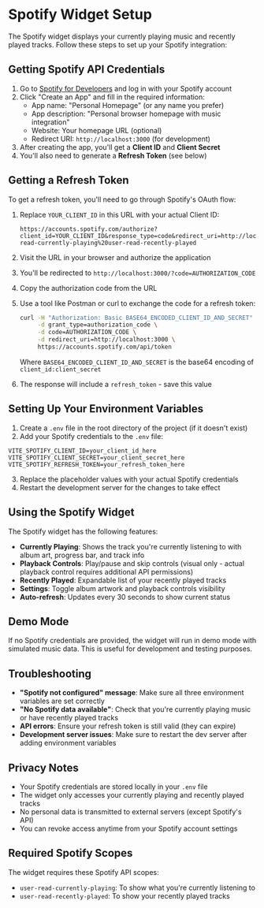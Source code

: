 # Spotify Widget Setup

The Spotify widget displays your currently playing music and recently played tracks. Follow these steps to set up your Spotify integration:

## Getting Spotify API Credentials

1. Go to [Spotify for Developers](https://developer.spotify.com/) and log in with your Spotify account
2. Click "Create an App" and fill in the required information:
   - App name: "Personal Homepage" (or any name you prefer)
   - App description: "Personal browser homepage with music integration"
   - Website: Your homepage URL (optional)
   - Redirect URI: `http://localhost:3000` (for development)
3. After creating the app, you'll get a **Client ID** and **Client Secret**
4. You'll also need to generate a **Refresh Token** (see below)

## Getting a Refresh Token

To get a refresh token, you'll need to go through Spotify's OAuth flow:

1. Replace `YOUR_CLIENT_ID` in this URL with your actual Client ID:
   ```
   https://accounts.spotify.com/authorize?client_id=YOUR_CLIENT_ID&response_type=code&redirect_uri=http://localhost:3000&scope=user-read-currently-playing%20user-read-recently-played
   ```

2. Visit the URL in your browser and authorize the application
3. You'll be redirected to `http://localhost:3000/?code=AUTHORIZATION_CODE`
4. Copy the authorization code from the URL
5. Use a tool like Postman or curl to exchange the code for a refresh token:

   ```bash
   curl -H "Authorization: Basic BASE64_ENCODED_CLIENT_ID_AND_SECRET" \
        -d grant_type=authorization_code \
        -d code=AUTHORIZATION_CODE \
        -d redirect_uri=http://localhost:3000 \
        https://accounts.spotify.com/api/token
   ```

   Where `BASE64_ENCODED_CLIENT_ID_AND_SECRET` is the base64 encoding of `client_id:client_secret`

6. The response will include a `refresh_token` - save this value

## Setting Up Your Environment Variables

1. Create a `.env` file in the root directory of the project (if it doesn't exist)
2. Add your Spotify credentials to the `.env` file:

```
VITE_SPOTIFY_CLIENT_ID=your_client_id_here
VITE_SPOTIFY_CLIENT_SECRET=your_client_secret_here
VITE_SPOTIFY_REFRESH_TOKEN=your_refresh_token_here
```

3. Replace the placeholder values with your actual Spotify credentials
4. Restart the development server for the changes to take effect

## Using the Spotify Widget

The Spotify widget has the following features:

- **Currently Playing**: Shows the track you're currently listening to with album art, progress bar, and track info
- **Playback Controls**: Play/pause and skip controls (visual only - actual playback control requires additional API permissions)
- **Recently Played**: Expandable list of your recently played tracks
- **Settings**: Toggle album artwork and playback controls visibility
- **Auto-refresh**: Updates every 30 seconds to show current status

## Demo Mode

If no Spotify credentials are provided, the widget will run in demo mode with simulated music data. This is useful for development and testing purposes.

## Troubleshooting

- **"Spotify not configured" message**: Make sure all three environment variables are set correctly
- **"No Spotify data available"**: Check that you're currently playing music or have recently played tracks
- **API errors**: Ensure your refresh token is still valid (they can expire)
- **Development server issues**: Make sure to restart the dev server after adding environment variables

## Privacy Notes

- Your Spotify credentials are stored locally in your `.env` file
- The widget only accesses your currently playing and recently played tracks
- No personal data is transmitted to external servers (except Spotify's API)
- You can revoke access anytime from your Spotify account settings

## Required Spotify Scopes

The widget requires these Spotify API scopes:
- `user-read-currently-playing`: To show what you're currently listening to
- `user-read-recently-played`: To show your recently played tracks